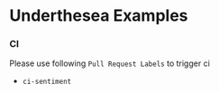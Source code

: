 # Underthesea Examples

### CI

Please use following `Pull Request Labels` to trigger ci

* `ci-sentiment`
